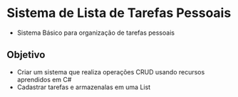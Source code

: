 # Sistema de Lista de Tarefas Pessoais
- Sistema Básico para organização de tarefas pessoais

## Objetivo
- Criar um sistema que realiza operações CRUD usando recursos aprendidos em C#
- Cadastrar tarefas e armazenalas em uma List